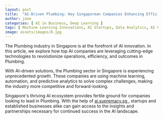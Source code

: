 ```yaml
---
layout: post
title:  "AI-Driven Plumbing: Key Singaporean Companies Enhancing Efficiency"
author: jane
categories: [ AI in Business, Deep Learning ]
tags: [ Machine Learning Innovations, AI Startups, Data Analytics, AI Companies, AI for Business ]
image: assets/images/8.jpg
---
```


The Plumbing industry in Singapore is at the forefront of AI innovation. In this article, we explore how top AI companies are leveraging cutting-edge technologies to revolutionize operations, efficiency, and outcomes in Plumbing.

With AI-driven solutions, the Plumbing sector in Singapore is experiencing unprecedented growth. These companies are using machine learning, automation, and predictive analytics to solve complex challenges, making the industry more competitive and forward-looking.

Singapore's thriving AI ecosystem provides fertile ground for companies looking to lead in Plumbing. With the help of <a href="https://ai.supremacy.sg" target="_blank"> ai.supremacy.sg </a>, startups and established businesses alike can gain access to the insights and partnerships necessary for continued success in the AI landscape.
